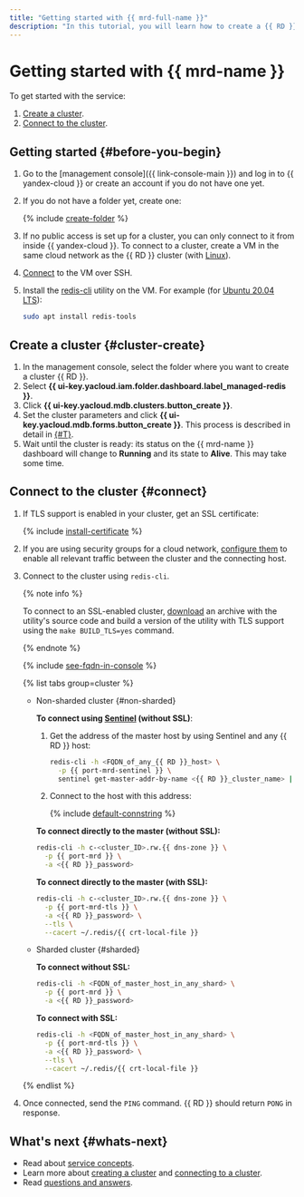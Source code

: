 ```yaml
---
title: "Getting started with {{ mrd-full-name }}"
description: "In this tutorial, you will learn how to create a {{ RD }} cluster and connect to it."
---
```


# Getting started with {{ mrd-name }}

To get started with the service:
1. [Create a cluster](#cluster-create).
1. [Connect to the cluster](#connect).


## Getting started {#before-you-begin}

1. Go to the [management console]({{ link-console-main }}) and log in to {{ yandex-cloud }} or create an account if you do not have one yet.
1. If you do not have a folder yet, create one:

   {% include [create-folder](../_includes/create-folder.md) %}

1. If no public access is set up for a cluster, you can only connect to it from inside {{ yandex-cloud }}. To connect to a cluster, create a VM in the same cloud network as the {{ RD }} cluster (with [Linux](../compute/quickstart/quick-create-linux.md)).
1. [Connect](../compute/operations/vm-connect/ssh.md) to the VM over SSH.
1. Install the [redis-cli](https://redis.io/topics/rediscli) utility on the VM. For example (for [Ubuntu 20.04 LTS](/marketplace/products/yc/ubuntu-20-04-lts)):

   ```bash
   sudo apt install redis-tools
   ```


## Create a cluster {#cluster-create}

1. In the management console, select the folder where you want to create a cluster {{ RD }}.
1. Select **{{ ui-key.yacloud.iam.folder.dashboard.label_managed-redis }}**.
1. Click **{{ ui-key.yacloud.mdb.clusters.button_create }}**.
1. Set the cluster parameters and click **{{ ui-key.yacloud.mdb.forms.button_create }}**. This process is described in detail in [{#T}](operations/cluster-create.md).
1. Wait until the cluster is ready: its status on the {{ mrd-name }} dashboard will change to **Running** and its state to **Alive**. This may take some time.

## Connect to the cluster {#connect}

1. If TLS support is enabled in your cluster, get an SSL certificate:

   {% include [install-certificate](../_includes/mdb/mrd/install-certificate.md) %}


1. If you are using security groups for a cloud network, [configure them](operations/connect/index.md#configuring-security-groups) to enable all relevant traffic between the cluster and the connecting host.


1. Connect to the cluster using `redis-cli`.

   {% note info %}

   To connect to an SSL-enabled cluster, [download](https://redis.io/download) an archive with the utility's source code and build a version of the utility with TLS support using the `make BUILD_TLS=yes` command.

   {% endnote %}

   {% include [see-fqdn-in-console](../_includes/mdb/see-fqdn-in-console.md) %}

   {% list tabs group=cluster %}

   - Non-sharded cluster {#non-sharded}

      **To connect using [Sentinel](https://redis.io/topics/sentinel) (without SSL)**:

      1. Get the address of the master host by using Sentinel and any {{ RD }} host:

         ```bash
         redis-cli -h <FQDN_of_any_{{ RD }}_host> \
           -p {{ port-mrd-sentinel }} \
           sentinel get-master-addr-by-name <{{ RD }}_cluster_name> | head -n 1
         ```

      1. Connect to the host with this address:

         {% include [default-connstring](../_includes/mdb/mrd/default-connstring.md) %}

      **To connect directly to the master (without SSL):**

      ```bash
      redis-cli -h c-<cluster_ID>.rw.{{ dns-zone }} \
        -p {{ port-mrd }} \
        -a <{{ RD }}_password>
      ```

      **To connect directly to the master (with SSL):**

      ```bash
      redis-cli -h c-<cluster_ID>.rw.{{ dns-zone }} \
        -p {{ port-mrd-tls }} \
        -a <{{ RD }}_password> \
        --tls \
        --cacert ~/.redis/{{ crt-local-file }}
      ```

   - Sharded cluster {#sharded}

      **To connect without SSL:**

      ```bash
      redis-cli -h <FQDN_of_master_host_in_any_shard> \
        -p {{ port-mrd }} \
        -a <{{ RD }}_password>
      ```

      **To connect with SSL:**

      ```bash
      redis-cli -h <FQDN_of_master_host_in_any_shard> \
        -p {{ port-mrd-tls }} \
        -a <{{ RD }}_password> \
        --tls \
        --cacert ~/.redis/{{ crt-local-file }}
      ```

   {% endlist %}

1. Once connected, send the `PING` command. {{ RD }} should return `PONG` in response.

## What's next {#whats-next}

* Read about [service concepts](concepts/index.md).
* Learn more about [creating a cluster](operations/cluster-create.md) and [connecting to a cluster](operations/connect/index.md).
* Read [questions and answers](qa/general.md).
